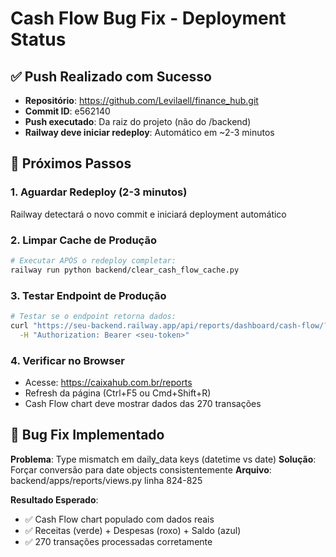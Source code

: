 # Cash Flow Bug Fix - Deployment Status

## ✅ Push Realizado com Sucesso

- **Repositório**: https://github.com/Levilaell/finance_hub.git
- **Commit ID**: e562140
- **Push executado**: Da raiz do projeto (não do /backend)
- **Railway deve iniciar redeploy**: Automático em ~2-3 minutos

## 🔄 Próximos Passos

### 1. Aguardar Redeploy (2-3 minutos)
Railway detectará o novo commit e iniciará deployment automático

### 2. Limpar Cache de Produção
```bash
# Executar APÓS o redeploy completar:
railway run python backend/clear_cash_flow_cache.py
```

### 3. Testar Endpoint de Produção
```bash
# Testar se o endpoint retorna dados:
curl "https://seu-backend.railway.app/api/reports/dashboard/cash-flow/?start_date=2024-08-01&end_date=2024-08-25" \
  -H "Authorization: Bearer <seu-token>"
```

### 4. Verificar no Browser
- Acesse: https://caixahub.com.br/reports
- Refresh da página (Ctrl+F5 ou Cmd+Shift+R)
- Cash Flow chart deve mostrar dados das 270 transações

## 🐛 Bug Fix Implementado

**Problema**: Type mismatch em daily_data keys (datetime vs date)
**Solução**: Forçar conversão para date objects consistentemente
**Arquivo**: backend/apps/reports/views.py linha 824-825

**Resultado Esperado**: 
- ✅ Cash Flow chart populado com dados reais
- ✅ Receitas (verde) + Despesas (roxo) + Saldo (azul)
- ✅ 270 transações processadas corretamente